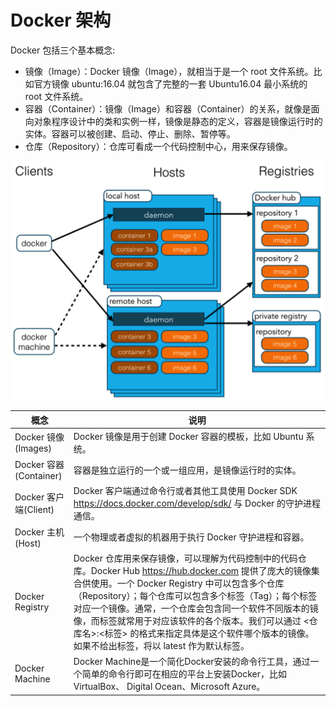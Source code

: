 # Docker 架构

Docker 包括三个基本概念:

* 镜像（Image）：Docker 镜像（Image），就相当于是一个 root 文件系统。比如官方镜像 ubuntu:16.04 就包含了完整的一套 Ubuntu16.04 最小系统的 root 文件系统。
* 容器（Container）：镜像（Image）和容器（Container）的关系，就像是面向对象程序设计中的类和实例一样，镜像是静态的定义，容器是镜像运行时的实体。容器可以被创建、启动、停止、删除、暂停等。
* 仓库（Repository）：仓库可看成一个代码控制中心，用来保存镜像。

![架构](images/03-docker1.png)

概念 | 说明
-- | --
Docker 镜像(Images) | Docker 镜像是用于创建 Docker 容器的模板，比如 Ubuntu 系统。
Docker 容器(Container) | 容器是独立运行的一个或一组应用，是镜像运行时的实体。
Docker 客户端(Client) | Docker 客户端通过命令行或者其他工具使用 Docker SDK <https://docs.docker.com/develop/sdk/> 与 Docker 的守护进程通信。
Docker 主机(Host) | 一个物理或者虚拟的机器用于执行 Docker 守护进程和容器。
Docker Registry | Docker 仓库用来保存镜像，可以理解为代码控制中的代码仓库。Docker Hub <https://hub.docker.com> 提供了庞大的镜像集合供使用。一个 Docker Registry 中可以包含多个仓库（Repository）；每个仓库可以包含多个标签（Tag）；每个标签对应一个镜像。通常，一个仓库会包含同一个软件不同版本的镜像，而标签就常用于对应该软件的各个版本。我们可以通过 <仓库名>:<标签> 的格式来指定具体是这个软件哪个版本的镜像。如果不给出标签，将以 latest 作为默认标签。
Docker Machine | Docker Machine是一个简化Docker安装的命令行工具，通过一个简单的命令行即可在相应的平台上安装Docker，比如VirtualBox、 Digital Ocean、Microsoft Azure。
